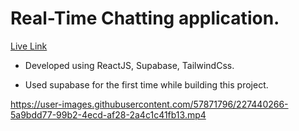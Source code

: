 # Real-Time Chatting application.

[Live Link](https://supabase-react-chat-app.netlify.app/)

- Developed using ReactJS, Supabase, TailwindCss.

* Used supabase for the first time while building this project.




https://user-images.githubusercontent.com/57871796/227440266-5a9bdd77-99b2-4ecd-af28-2a4c1c41fb13.mp4

